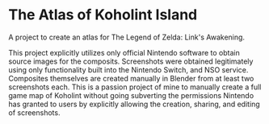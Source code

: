 # The Atlas of Koholint Island
 A project to create an atlas for The Legend of Zelda: Link's Awakening.

This project explicitly utilizes only official Nintendo software to obtain source images for the composits. Screenshots were obtained legitimately using only functionality built into the Nintendo Switch, and NSO service. Composites themselves are created manually in Blender from at least two screenshots each. This is a passion project of mine to manually create a full game map of Koholint without going subverting the permissions Nintendo has granted to users by explicitly allowing the creation, sharing, and editing of screenshots.